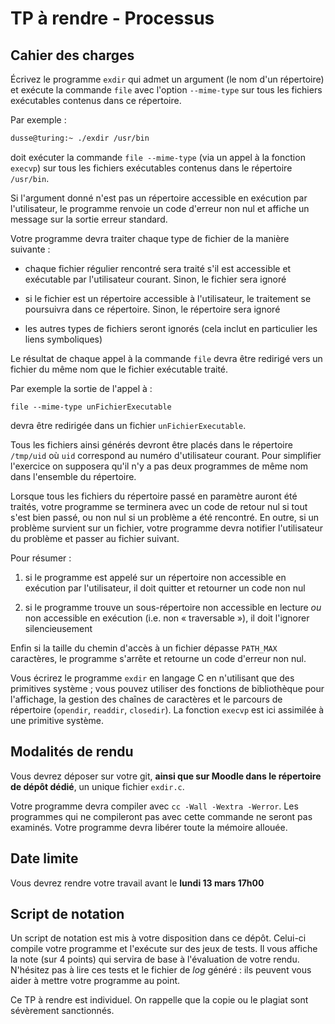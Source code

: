 # TP à rendre - Processus 

## Cahier des charges

Écrivez le programme `exdir` qui admet un argument (le nom
d'un répertoire) et exécute la commande `file` avec l'option
`--mime-type` sur tous les fichiers exécutables contenus dans
ce répertoire. 

Par exemple :

```sh
dusse@turing:~ ./exdir /usr/bin
```

doit exécuter la commande `file --mime-type` (via un appel à
la fonction `execvp`) sur tous les fichiers exécutables
contenus dans le répertoire `/usr/bin`.

Si l'argument donné n'est pas un répertoire accessible en exécution par l'utilisateur, le programme renvoie un code d'erreur non nul et affiche un message sur la sortie erreur standard.

Votre programme devra traiter chaque type de fichier de la manière
suivante :

* chaque fichier régulier rencontré sera traité s'il est
    accessible et exécutable par l'utilisateur courant. Sinon, le
    fichier sera ignoré

* si le fichier est un répertoire accessible à l'utilisateur, le traitement se poursuivra dans ce répertoire. Sinon, le répertoire sera ignoré

*  les autres types de fichiers seront ignorés (cela inclut en particulier les liens symboliques)

Le résultat de chaque appel à la commande `file` devra être
redirigé vers un fichier du même nom que le fichier exécutable
traité. 

Par exemple la sortie de l'appel à :

```console
file --mime-type unFichierExecutable
```

devra être redirigée dans un fichier `unFichierExecutable`. 

Tous les fichiers ainsi générés devront être placés dans le répertoire `/tmp/uid` où `uid` correspond au numéro d'utilisateur courant. Pour simplifier l'exercice on supposera qu'il n'y a pas deux programmes de même nom dans l'ensemble du répertoire.

Lorsque tous les fichiers du répertoire passé en paramètre auront été
traités, votre programme se terminera avec un code de retour nul si
tout s'est bien passé, ou non nul si un problème a été rencontré. En
outre, si un problème survient sur un fichier, votre programme devra
notifier l'utilisateur du problème et passer au fichier suivant.

Pour résumer :

1. si le programme est appelé sur un répertoire non accessible en exécution par l'utilisateur, il doit quitter et retourner un code non nul

2. si le programme trouve un sous-répertoire non accessible en lecture   *ou*  non accessible en exécution (i.e. non « traversable »), il doit l'ignorer silencieusement

Enfin si la taille du chemin d'accès à un fichier dépasse `PATH_MAX` caractères, le programme s'arrête et retourne un code d'erreur non nul.


Vous écrirez le programme `exdir` en langage C en n'utilisant
que des primitives système ; vous pouvez utiliser des fonctions de
bibliothèque pour l'affichage, la gestion des chaînes de caractères et
le parcours de répertoire (`opendir`, `readdir`, `closedir`). La
fonction `execvp` est ici assimilée à une primitive
système.

## Modalités de rendu

Vous devrez déposer sur votre git, **ainsi que sur Moodle dans le répertoire de dépôt dédié**, un unique fichier `exdir.c`.

Votre programme devra compiler avec `cc -Wall -Wextra -Werror`.
Les programmes qui ne compileront pas avec cette commande ne seront pas
examinés. Votre programme devra libérer toute la mémoire allouée.

## Date limite 

Vous devrez rendre votre travail avant le **lundi 13 mars 17h00**

## Script de notation

Un script de notation est mis à votre disposition dans ce dépôt. Celui-ci
compile votre programme et l'exécute sur des jeux de tests. Il vous
affiche la note (sur 4 points) qui servira de base à l'évaluation de
votre rendu. N'hésitez pas à lire ces tests et le fichier de *log*
généré : ils peuvent vous aider à mettre votre programme au point.

Ce TP à rendre est individuel. On rappelle que la copie ou le plagiat
sont sévèrement sanctionnés.

